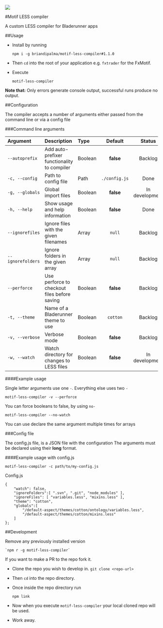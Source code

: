 ![](https://david-dm.org/briandipalma/motif-less-compiler.png)

#Motif LESS compiler

A custom LESS compiler for Bladerunner apps

##Usage

- Install by running

	`npm i -g briandipalma/motif-less-compiler#1.1.0`

- Then `cd` into the root of your application e.g. `fxtrader` for the FxMotif.

- Execute

	`motif-less-compiler`

**Note that:**
Only errors generate console output, successful runs produce no output.

##Configuration

The compiler accepts a number of arguments either passed from the command line or via a config file

###Command line arguments

| Argument           | Description                                  | Type    | Default       | Status         |
|:-------------------|:---------------------------------------------|:--------|:-------------:|:--------------:|
|`--autoprefix`      | Add auto-prefixer functionality to compiler  | Boolean | **false**     | Backlog        |
|`-c, --config`      | Path to config file                          | Path    | `./config.js` | Done           |
|`-g, --globals`     | Global import files                          | Boolean | **false**     | In development |
|`-h, --help`        | Show usage and help information              | Boolean | **false**     | Done           |
|`--ignorefiles`     | Ignore files with the given filenames        | Array   | `null`        | Backlog        |
|`--ignorefolders`   | Ignore folders in the given array            | Array   | `null`        | Backlog        |
|`--perforce`        | Use perforce to checkout files before saving | Boolean | **false**     | Backlog        |
|`-t, --theme`       | Name of a Bladerunner theme to use           | Boolean | `cotton`      | Backlog        |
|`-v, --verbose`     | Verbose mode                                 | Boolean | **false**     | Backlog        |
|`-w, --watch`       | Watch directory for changes to LESS files    | Boolean | **false**     | In development |

####Example usage

Single letter arguments use one `-`. Everything else uses two `-`

	motif-less-compiler -v --perforce

You can force booleans to false, by using `no-`

	motif-less-compiler --no-watch

You can use declare the same argument multiple times for arrays

###Config file

The config.js file, is a JSON file with the configuration
The arguments must be declared using their **long** format.


####Example usage with config.js

	motif-less-compiler -c path/to/my-config.js

Config.js

	{
		"watch": false,
		"ignoreFolders":[ ".svn", ".git", "node_modules" ],
		"ignoreFiles": [ "variables.less", "mixins.less" ],
		"theme": "cotton",
		"globals":[
			"/default-aspect/themes/cotton/ontology/variables.less",
			"/default-aspect/themes/cotton/mixins.less"
		]
	};

##Development

Remove any previously installed version

	`npm r -g motif-less-compiler`

If you want to make a PR to the repo fork it.

- Clone the repo you wish to develop in.
	`git clone <repo-url>`

- Then `cd` into the repo directory.

- Once inside the repo directory run

	`npm link`

- Now when you execute `motif-less-compiler` your local cloned repo will be used.

- Work away.
